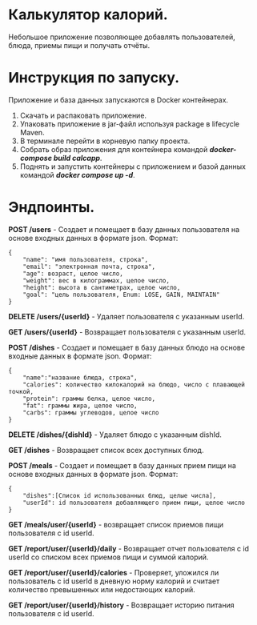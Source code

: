 # Калькулятор калорий.
Небольшое приложение позволяющее добавлять пользователей, блюда, приемы пищи и получать отчёты.
# Инструкция по запуску.
Приложение и база данных запускаются в Docker контейнерах.
1. Скачать и распаковать приложение.
2. Упаковать приложение в jar-файл используя package в lifecycle Maven.
3. В терминале перейти в корневую папку проекта.
4. Собрать образ приложения для контейнера командой ***docker-compose build calcapp***.
5. Поднять и запустить контейнеры с приложением и базой данных командой ***docker compose up -d***.
# Эндпоинты.
**POST /users** - Создает и помещает в базу данных пользователя на основе входных данных в формате json.
Формат:
~~~
{
    "name": "имя пользователя, строка",
    "email": "электронная почта, строка",
    "age": возраст, целое число,
    "weight": вес в килограммах, целое число,
    "height": высота в сантиметрах, целое число,
    "goal": "цель пользователя, Enum: LOSE, GAIN, MAINTAIN"
}
~~~
**DELETE /users/{userId}** - Удаляет пользователя с указанным userId.

**GET /users/{userId}** - Возвращает пользователя с указанным userId.

**POST /dishes** - Создает и помещает в базу данных блюдо на основе входные данных в формате json.
Формат: 
~~~
{
    "name":"название блюда, строка",
    "calories": количество килокалорий на блюдо, число с плавающей точкой,
    "protein": граммы белка, целое число,
    "fat": граммы жира, целое число,
    "carbs": граммы углеводов, целое число 
}
~~~
**DELETE /dishes/{dishId}** - Удаляет блюдо с указанным dishId.

**GET /dishes** - Возвращает список всех доступных блюд.

**POST /meals** - Создает и помещает в базу данных прием пищи на основе входных данных в формате json.
Формат: 
~~~
{
    "dishes":[Список id использованных блюд, целые числа],
    "userId": id пользователя добавляющего прием пищи, целое число
}
~~~
**GET /meals/user/{userId}** - возвращает список приемов пищи пользователя с id userId.

**GET /report/user/{userId}/daily** - Возвращает отчет пользователя с id userId со списком всех приемов пищи и суммой калорий.

**GET /report/user/{userId}/calories** - Проверяет, уложился ли пользователь с id userId в дневную норму калорий и считает количество превышенных или недостающих калорий.

**GET /report/user/{userId}/history**  - Возвращает историю питания пользователя с id userId.
